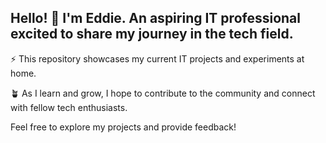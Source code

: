 ## Hello! 👋 I'm Eddie. An aspiring IT professional excited to share my journey in the tech field.


⚡ This repository showcases my current IT projects and experiments at home.

🪴 As I learn and grow, I hope to contribute to the community and connect with fellow tech enthusiasts. 

Feel free to explore my projects and provide feedback!
